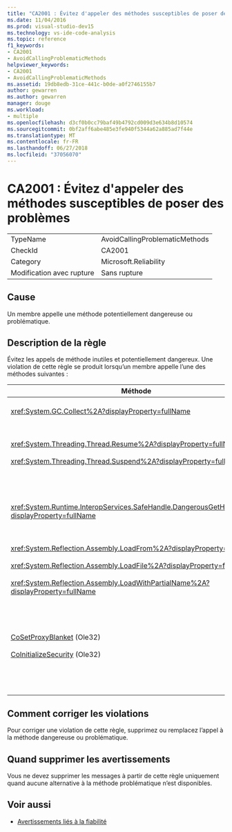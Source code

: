 ```yaml
---
title: "CA2001 : Évitez d'appeler des méthodes susceptibles de poser des problèmes"
ms.date: 11/04/2016
ms.prod: visual-studio-dev15
ms.technology: vs-ide-code-analysis
ms.topic: reference
f1_keywords:
- CA2001
- AvoidCallingProblematicMethods
helpviewer_keywords:
- CA2001
- AvoidCallingProblematicMethods
ms.assetid: 19db8edb-31ce-441c-b0de-a0f2746155b7
author: gewarren
ms.author: gewarren
manager: douge
ms.workload:
- multiple
ms.openlocfilehash: d3cf0b0cc79baf49b4792cd009d3e634b8d10574
ms.sourcegitcommit: 0bf2aff6abe485e3fe940f5344a62a885ad7f44e
ms.translationtype: MT
ms.contentlocale: fr-FR
ms.lasthandoff: 06/27/2018
ms.locfileid: "37056070"
---
```

# <a name="ca2001-avoid-calling-problematic-methods"></a>CA2001 : Évitez d'appeler des méthodes susceptibles de poser des problèmes

|||
|-|-|
|TypeName|AvoidCallingProblematicMethods|
|CheckId|CA2001|
|Category|Microsoft.Reliability|
|Modification avec rupture|Sans rupture|

## <a name="cause"></a>Cause

Un membre appelle une méthode potentiellement dangereuse ou problématique.

## <a name="rule-description"></a>Description de la règle

Évitez les appels de méthode inutiles et potentiellement dangereux. Une violation de cette règle se produit lorsqu’un membre appelle l’une des méthodes suivantes :

|Méthode|Description|
|------------|-----------------|
|<xref:System.GC.Collect%2A?displayProperty=fullName>|Appel de GC. Collect peut affecter considérablement les performances de l’application et est rarement nécessaire. Pour plus d’informations, consultez [Performance Tidbits de Rico Mariani](http://go.microsoft.com/fwlink/?LinkId=169256) entrée de blog sur MSDN.|
|<xref:System.Threading.Thread.Resume%2A?displayProperty=fullName><br /><br /> <xref:System.Threading.Thread.Suspend%2A?displayProperty=fullName>|Thread.Suspend et Thread.Resume ont été déconseillées en raison de leur comportement imprévisible.  Utilisez d’autres classes dans le <xref:System.Threading> espace de noms, tel que <xref:System.Threading.Monitor>, <xref:System.Threading.Mutex>, et <xref:System.Threading.Semaphore>, pour synchroniser des threads ou protéger des ressources.|
|<xref:System.Runtime.InteropServices.SafeHandle.DangerousGetHandle%2A?displayProperty=fullName>|La méthode DangerousGetHandle compromet la sécurité, car elle peut retourner un handle qui n’est pas valide. Consultez le <xref:System.Runtime.InteropServices.SafeHandle.DangerousAddRef%2A> et <xref:System.Runtime.InteropServices.SafeHandle.DangerousRelease%2A> méthodes pour plus d’informations sur l’utilisation de la méthode DangerousGetHandle en toute sécurité.|
|<xref:System.Reflection.Assembly.LoadFrom%2A?displayProperty=fullName><br /><br /> <xref:System.Reflection.Assembly.LoadFile%2A?displayProperty=fullName><br /><br /> <xref:System.Reflection.Assembly.LoadWithPartialName%2A?displayProperty=fullName>|Ces méthodes peuvent charger des assemblys à partir des emplacements inattendus. Par exemple, consultez les billets de blog .NET CLR Notes de Suzanne Cook [LoadFile vs. LoadFrom](http://go.microsoft.com/fwlink/?LinkId=164450) et [en choisissant un contexte de liaison](http://go.microsoft.com/fwlink/?LinkId=164451) sur le site Web MSDN pour plus d’informations sur les méthodes qui chargent les assemblys.|
|[CoSetProxyBlanket](http://go.microsoft.com/fwlink/?LinkID=169250) (Ole32)<br /><br /> [CoInitializeSecurity](http://go.microsoft.com/fwlink/?LinkId=169255) (Ole32)|Au moment où le code utilisateur commence à s’exécuter dans un processus managé, il est trop tard pour appeler de manière fiable CoSetProxyBlanket. Le common language runtime (CLR) prend les actions d’initialisation qui peuvent empêcher les utilisateurs P/Invoke de réussir.<br /><br /> Si vous n’avez pas à appeler CoSetProxyBlanket pour une application managée, nous vous recommandons de démarrer le processus à l’aide d’un fichier exécutable en code natif (C++), appelez CoSetProxyBlanket en code natif et puis démarrer votre application de code managé dans le processus. (Veillez à spécifier un numéro de version du runtime.)|

## <a name="how-to-fix-violations"></a>Comment corriger les violations

Pour corriger une violation de cette règle, supprimez ou remplacez l’appel à la méthode dangereuse ou problématique.

## <a name="when-to-suppress-warnings"></a>Quand supprimer les avertissements

Vous ne devez supprimer les messages à partir de cette règle uniquement quand aucune alternative à la méthode problématique n’est disponibles.

## <a name="see-also"></a>Voir aussi

- [Avertissements liés à la fiabilité](../code-quality/reliability-warnings.md)